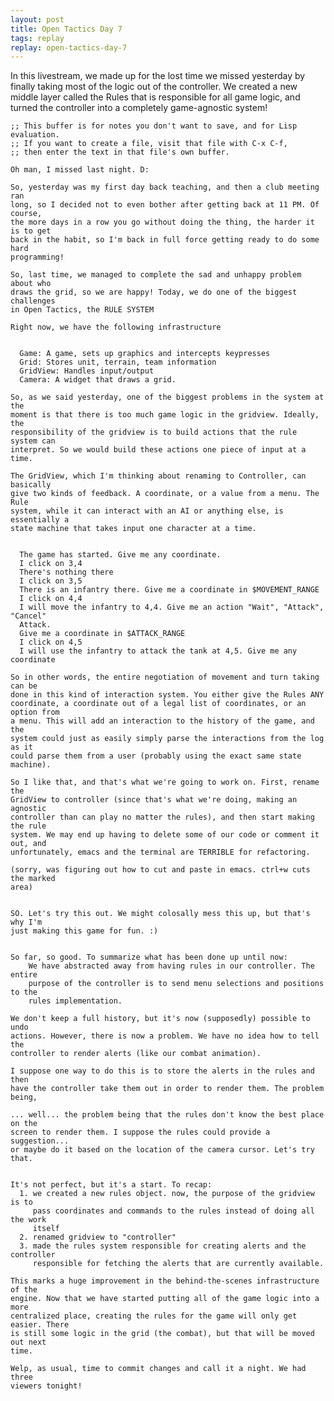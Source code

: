 ```yaml
---
layout: post
title: Open Tactics Day 7
tags: replay
replay: open-tactics-day-7
---
```

In this livestream, we made up for the lost time we missed yesterday by finally 
taking most of the logic out of the controller. We created a new middle layer
called the Rules that is responsible for all game logic, and turned the
controller into a completely game-agnostic system!

    ;; This buffer is for notes you don't want to save, and for Lisp evaluation.
    ;; If you want to create a file, visit that file with C-x C-f,
    ;; then enter the text in that file's own buffer.

    Oh man, I missed last night. D:

    So, yesterday was my first day back teaching, and then a club meeting ran
    long, so I decided not to even bother after getting back at 11 PM. Of course,
    the more days in a row you go without doing the thing, the harder it is to get
    back in the habit, so I'm back in full force getting ready to do some hard
    programming!

    So, last time, we managed to complete the sad and unhappy problem about who
    draws the grid, so we are happy! Today, we do one of the biggest challenges
    in Open Tactics, the RULE SYSTEM

    Right now, we have the following infrastructure


      Game: A game, sets up graphics and intercepts keypresses
      Grid: Stores unit, terrain, team information
      GridView: Handles input/output
      Camera: A widget that draws a grid.

    So, as we said yesterday, one of the biggest problems in the system at the
    moment is that there is too much game logic in the gridview. Ideally, the
    responsibility of the gridview is to build actions that the rule system can
    interpret. So we would build these actions one piece of input at a time.

    The GridView, which I'm thinking about renaming to Controller, can basically
    give two kinds of feedback. A coordinate, or a value from a menu. The Rule
    system, while it can interact with an AI or anything else, is essentially a
    state machine that takes input one character at a time.


      The game has started. Give me any coordinate.
      I click on 3,4
      There's nothing there
      I click on 3,5
      There is an infantry there. Give me a coordinate in $MOVEMENT_RANGE
      I click on 4,4
      I will move the infantry to 4,4. Give me an action "Wait", "Attack", "Cancel"
      Attack.
      Give me a coordinate in $ATTACK_RANGE
      I click on 4,5
      I will use the infantry to attack the tank at 4,5. Give me any coordinate

    So in other words, the entire negotiation of movement and turn taking can be
    done in this kind of interaction system. You either give the Rules ANY
    coordinate, a coordinate out of a legal list of coordinates, or an option from
    a menu. This will add an interaction to the history of the game, and the
    system could just as easily simply parse the interactions from the log as it
    could parse them from a user (probably using the exact same state machine).

    So I like that, and that's what we're going to work on. First, rename the
    GridView to controller (since that's what we're doing, making an agnostic
    controller than can play no matter the rules), and then start making the rule
    system. We may end up having to delete some of our code or comment it out, and
    unfortunately, emacs and the terminal are TERRIBLE for refactoring.

    (sorry, was figuring out how to cut and paste in emacs. ctrl+w cuts the marked
    area)


    SO. Let's try this out. We might colosally mess this up, but that's why I'm
    just making this game for fun. :)


    So far, so good. To summarize what has been done up until now:
        We have abstracted away from having rules in our controller. The entire
        purpose of the controller is to send menu selections and positions to the
        rules implementation.

    We don't keep a full history, but it's now (supposedly) possible to undo
    actions. However, there is now a problem. We have no idea how to tell the
    controller to render alerts (like our combat animation).

    I suppose one way to do this is to store the alerts in the rules and then
    have the controller take them out in order to render them. The problem being,

    ... well... the problem being that the rules don't know the best place on the
    screen to render them. I suppose the rules could provide a suggestion...
    or maybe do it based on the location of the camera cursor. Let's try that.


    It's not perfect, but it's a start. To recap:
      1. we created a new rules object. now, the purpose of the gridview is to
         pass coordinates and commands to the rules instead of doing all the work
         itself
      2. renamed gridview to "controller"
      3. made the rules system responsible for creating alerts and the controller
         responsible for fetching the alerts that are currently available.

    This marks a huge improvement in the behind-the-scenes infrastructure of the
    engine. Now that we have started putting all of the game logic into a more
    centralized place, creating the rules for the game will only get easier. There
    is still some logic in the grid (the combat), but that will be moved out next
    time.

    Welp, as usual, time to commit changes and call it a night. We had three
    viewers tonight!

